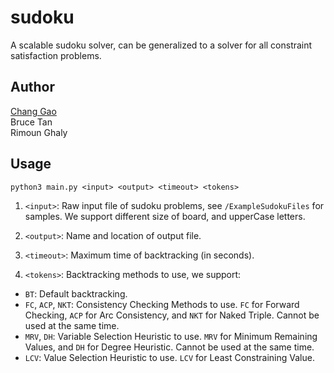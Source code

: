 # sudoku
A scalable sudoku solver, can be generalized to a solver for all constraint satisfaction problems.

## Author
[Chang Gao](http://hk.linkedin.com/in/irsisyphus "linkedin")<br>
Bruce Tan<br>
Rimoun Ghaly

## Usage
`python3 main.py <input> <output> <timeout> <tokens>`

1. `<input>`: Raw input file of sudoku problems, see `/ExampleSudokuFiles` for samples. We support different size of board, and upperCase letters.

2. `<output>`: Name and location of output file.

3. `<timeout>`: Maximum time of backtracking (in seconds).

4. `<tokens>`: Backtracking methods to use, we support:
 * `BT`: Default backtracking.
 * `FC`, `ACP`, `NKT`: Consistency Checking Methods to use. `FC` for Forward Checking, `ACP` for Arc Consistency, and `NKT` for Naked Triple. Cannot be used at the same time.
 * `MRV`, `DH`: Variable Selection Heuristic to use. `MRV` for Minimum Remaining Values, and `DH` for Degree Heuristic. Cannot be used at the same time.
 * `LCV`: Value Selection Heuristic to use. `LCV` for Least Constraining Value.
